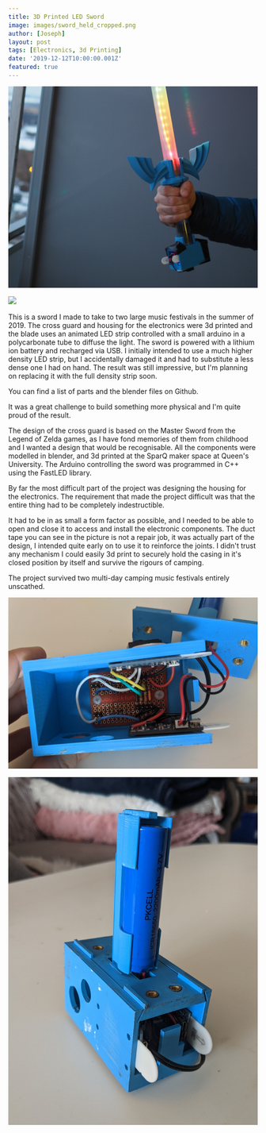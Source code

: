 ```yaml
---
title: 3D Printed LED Sword
image: images/sword_held_cropped.png
author: [Joseph]
layout: post
tags: [Electronics, 3d Printing]
date: '2019-12-12T10:00:00.001Z'
featured: true
---
```


![](./images/sword_held_cropped.png)

![](./images/sword_held.png)

This is a sword I made to take to two large music festivals in the summer of 2019. The cross guard and housing for the electronics were 3d printed and the blade uses an animated LED strip controlled with a small arduino in a polycarbonate tube to diffuse the light. The sword is powered with a lithium ion battery and recharged via USB. I initially intended to use a much higher density LED strip, but I accidentally damaged it and had to substitute a less dense one I had on hand. The result was still impressive, but I'm planning on replacing it with the full density strip soon. 

You can find a list of parts and the blender files on Github. 

It was a great challenge to build something more physical and I'm quite proud of the result.

The design of the cross guard is based on the Master Sword from the Legend of Zelda games, as I have fond memories of them from childhood and I wanted a design that would be recognisable. All the components were modelled in blender, and 3d printed at the SparQ maker space at Queen's University. The Arduino controlling the sword was programmed in C++ using the FastLED library. 

By far the most difficult part of the project was designing the housing for the electronics. The requirement that made the project difficult was that the entire thing had to be completely indestructible. 

It had to be in as small a form factor as possible, and I needed to be able to open and close it to access and install the electronic components. The duct tape you can see in the picture is not a repair job, it was actually part of the design, I intended quite early on to use it to reinforce the joints. I didn't trust any mechanism I could easily 3d print to securely hold the casing in it's closed position by itself and survive the rigours of camping.

The project survived two multi-day camping music festivals entirely unscathed. 

![](./images/electronics_open.jpg)

![](./images/housing_closed.jpg)